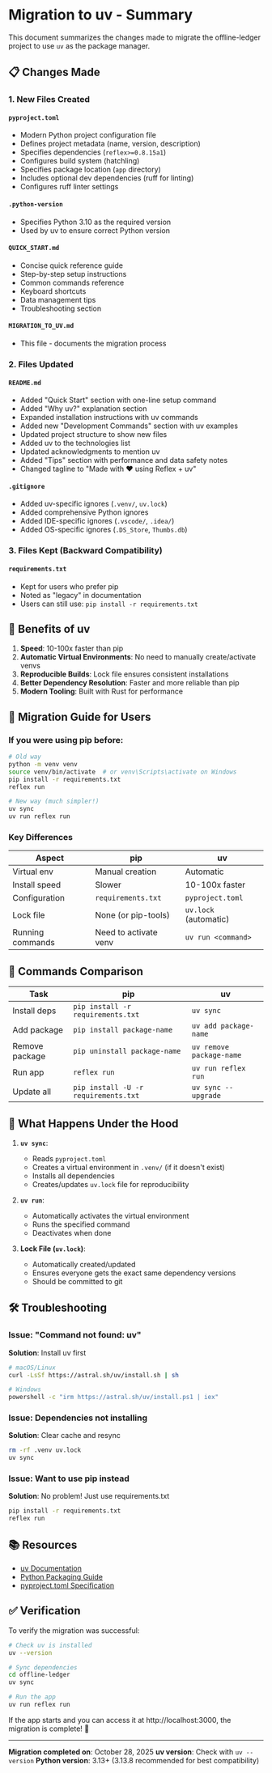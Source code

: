 # Migration to uv - Summary

This document summarizes the changes made to migrate the offline-ledger project to use `uv` as the package manager.

## 📋 Changes Made

### 1. New Files Created

#### `pyproject.toml`
- Modern Python project configuration file
- Defines project metadata (name, version, description)
- Specifies dependencies (`reflex>=0.8.15a1`)
- Configures build system (hatchling)
- Specifies package location (`app` directory)
- Includes optional dev dependencies (ruff for linting)
- Configures ruff linter settings

#### `.python-version`
- Specifies Python 3.10 as the required version
- Used by uv to ensure correct Python version

#### `QUICK_START.md`
- Concise quick reference guide
- Step-by-step setup instructions
- Common commands reference
- Keyboard shortcuts
- Data management tips
- Troubleshooting section

#### `MIGRATION_TO_UV.md`
- This file - documents the migration process

### 2. Files Updated

#### `README.md`
- Added "Quick Start" section with one-line setup command
- Added "Why uv?" explanation section
- Expanded installation instructions with uv commands
- Added new "Development Commands" section with uv examples
- Updated project structure to show new files
- Added uv to the technologies list
- Updated acknowledgments to mention uv
- Added "Tips" section with performance and data safety notes
- Changed tagline to "Made with ❤️ using Reflex + uv"

#### `.gitignore`
- Added uv-specific ignores (`.venv/`, `uv.lock`)
- Added comprehensive Python ignores
- Added IDE-specific ignores (`.vscode/`, `.idea/`)
- Added OS-specific ignores (`.DS_Store`, `Thumbs.db`)

### 3. Files Kept (Backward Compatibility)

#### `requirements.txt`
- Kept for users who prefer pip
- Noted as "legacy" in documentation
- Users can still use: `pip install -r requirements.txt`

## 🎯 Benefits of uv

1. **Speed**: 10-100x faster than pip
2. **Automatic Virtual Environments**: No need to manually create/activate venvs
3. **Reproducible Builds**: Lock file ensures consistent installations
4. **Better Dependency Resolution**: Faster and more reliable than pip
5. **Modern Tooling**: Built with Rust for performance

## 🚀 Migration Guide for Users

### If you were using pip before:

```bash
# Old way
python -m venv venv
source venv/bin/activate  # or venv\Scripts\activate on Windows
pip install -r requirements.txt
reflex run

# New way (much simpler!)
uv sync
uv run reflex run
```

### Key Differences

| Aspect | pip | uv |
|--------|-----|-----|
| Virtual env | Manual creation | Automatic |
| Install speed | Slower | 10-100x faster |
| Configuration | `requirements.txt` | `pyproject.toml` |
| Lock file | None (or pip-tools) | `uv.lock` (automatic) |
| Running commands | Need to activate venv | `uv run <command>` |

## 📝 Commands Comparison

| Task | pip | uv |
|------|-----|-----|
| Install deps | `pip install -r requirements.txt` | `uv sync` |
| Add package | `pip install package-name` | `uv add package-name` |
| Remove package | `pip uninstall package-name` | `uv remove package-name` |
| Run app | `reflex run` | `uv run reflex run` |
| Update all | `pip install -U -r requirements.txt` | `uv sync --upgrade` |

## 🔄 What Happens Under the Hood

1. **`uv sync`**:
   - Reads `pyproject.toml`
   - Creates a virtual environment in `.venv/` (if it doesn't exist)
   - Installs all dependencies
   - Creates/updates `uv.lock` file for reproducibility

2. **`uv run`**:
   - Automatically activates the virtual environment
   - Runs the specified command
   - Deactivates when done

3. **Lock File (`uv.lock`)**:
   - Automatically created/updated
   - Ensures everyone gets the exact same dependency versions
   - Should be committed to git

## 🛠️ Troubleshooting

### Issue: "Command not found: uv"
**Solution**: Install uv first
```bash
# macOS/Linux
curl -LsSf https://astral.sh/uv/install.sh | sh

# Windows
powershell -c "irm https://astral.sh/uv/install.ps1 | iex"
```

### Issue: Dependencies not installing
**Solution**: Clear cache and resync
```bash
rm -rf .venv uv.lock
uv sync
```

### Issue: Want to use pip instead
**Solution**: No problem! Just use requirements.txt
```bash
pip install -r requirements.txt
reflex run
```

## 📚 Resources

- [uv Documentation](https://docs.astral.sh/uv/)
- [Python Packaging Guide](https://packaging.python.org/)
- [pyproject.toml Specification](https://peps.python.org/pep-0621/)

## ✅ Verification

To verify the migration was successful:

```bash
# Check uv is installed
uv --version

# Sync dependencies
cd offline-ledger
uv sync

# Run the app
uv run reflex run
```

If the app starts and you can access it at http://localhost:3000, the migration is complete! 🎉

---

**Migration completed on**: October 28, 2025
**uv version**: Check with `uv --version`
**Python version**: 3.13+ (3.13.8 recommended for best compatibility)

